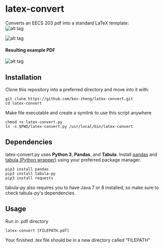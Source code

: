 # latex-convert

Converts an EECS 203 pdf into a standard LaTeX template:  
![alt tag](https://github.com/kev-zheng/latex-convert/blob/master/pictures/homework_example_EECS203.png)

![alt tag](https://github.com/kev-zheng/latex-convert/blob/master/pictures/tex_example_EECS203.png)

#### Resulting example PDF  
  
![alt tag](https://github.com/kev-zheng/latex-convert/blob/master/pictures/pdf_example_resize_EECS203.png)

## Installation
Clone this repository into a preferred directory and move into it with:
```
git clone https://github.com/kev-zheng/latex-convert.git
cd latex-convert
```
Make file executable and create a symlink to use this script anywhere
```
chmod +x latex-convert.py
ln -s $PWD/latex-convert.py /usr/local/bin/latex-convert
```

## Dependencies
latex-convert.py uses __Python 3__,  __Pandas__, and __Tabula__.
Install [pandas](http://pandas.pydata.org/) and [tabula (Python wrapper)](https://github.com/chezou/tabula-py) using your preferred package manager.
```
pip3 install pandas
pip3 install tabula-py
pip3 install requests
```
tabula-py also requires you to have Java 7 or 8 installed, so make sure to check tabula-py's dependencies.
## Usage
Run in .pdf directory
```
latex-convert [FILEPATH.pdf]
```
Your finished .tex file should be in a new directory called "FILEPATH"

